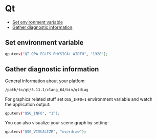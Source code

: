 # Qt

- [Set environment variable](#set-environment-variable)
- [Gather diagnostic information](#gather-diagnostic-information)

## Set environment variable

``` bash
qputenv("QT_QPA_EGLFS_PHYSICAL_WIDTH", "1920");
```

## Gather diagnostic information

General information about your platfom:

``` bash
/path/to/qt/5.11.1/clang_64/bin/qtdiag
```

For graphics related stuff set `QSG_INFO=1` environment variable and watch the application output:

``` bash
qputenv("QSG_INFO", "1”);
```

You can also visualize your scene graph by setting:

``` bash
qputenv("QSG_VISUALIZE", "overdraw");
```
